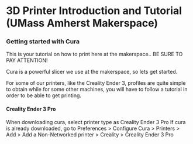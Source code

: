 # 3D Printer Introduction and Tutorial (UMass Amherst Makerspace)

<h3>
Getting started with Cura
</h3>

This is your tutorial on how to print here at the makerspace..
BE SURE TO PAY ATTENTION!

Cura is a powerful slicer we use at the makerspace, so lets get started.

For some of our printers, like the Creality Ender 3, profiles are quite simple to obtain
while for some other machines, you will have to follow a tutorial in order to be able to get printing.

<h4>
Creality Ender 3 Pro
</h4>
When downloading cura, select printer type as Creality Ender 3 Pro
If cura is already downloaded, go to Preferences > Configure Cura > Printers > Add > Add a Non-Networked printer > Creality > Creality Ender 3 Pro
